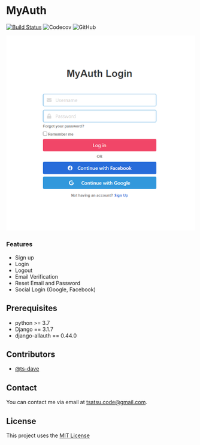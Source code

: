 # MyAuth
[![Build Status](https://travis-ci.org/ts-dave/myauth.svg?branch=main)](https://travis-ci.org/ts-dave/myauth) ![Codecov](https://img.shields.io/codecov/c/github/ts-dave/myauth) ![GitHub](https://img.shields.io/github/license/ts-dave/myauth)

<img src="screenshot.png">

### Features
* Sign up
* Login
* Logout
* Email Verification
* Reset Email and Password
* Social Login (Google, Facebook)

## Prerequisites
* python >= 3.7
* Django == 3.1.7
* django-allauth == 0.44.0
## Contributors
* [@ts-dave](https://github.com/ts-dave)

## Contact
You can contact me via email at [tsatsu.code@gmail.com](tsatsu.code@gmail.com).

## License
This project uses the [MIT License](https://opensource.org/licenses/MIT)
